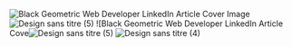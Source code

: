 ![Black Geometric Web Developer LinkedIn Article Cover Image](https://github.com/user-attachments/assets/748e6cbe-0949-49d9-b942-c4441b3f187f)
![Design sans titre (5)](https://github.com/user-attachments/assets/370d2899-70ac-4482-afdc-dcf4cda93723)
![Black Geometric Web Developer LinkedIn Article Cove![Design sans titre (5)](https://github.com/user-attachments/assets/785e0063-9671-4714-aca4-a1c27069ef5e)
![Design sans titre (4)](https://github.com/user-attachments/assets/17038729-0537-40a5-888e-df0069f4d0c5)
